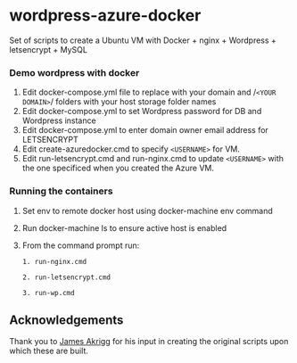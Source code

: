# wordpress-azure-docker
Set of scripts to create a Ubuntu VM with Docker + nginx + Wordpress + letsencrypt + MySQL

### Demo wordpress with docker

1. Edit docker-compose.yml file to replace <YOUR DOMAIN> with your domain and /`<YOUR DOMAIN>`/ folders with your host storage folder names
2. Edit docker-compose.yml to set Wordpress password for DB and Wordpress instance
3. Edit docker-compose.yml to enter domain owner email address for LETSENCRYPT
4. Edit create-azuredocker.cmd to specify `<USERNAME>` for VM.
4. Edit run-letsencrypt.cmd and run-nginx.cmd to update `<USERNAME>` with the one specificed when you created the Azure VM.

### Running the containers

1. Set env to remote docker host using docker-machine env command
2. Run docker-machine ls to ensure active host is enabled
3. From the command prompt run:

    `1. run-nginx.cmd`

    `2. run-letsencrypt.cmd`
    
    `3. run-wp.cmd`

## Acknowledgements

Thank you to [James Akrigg](https://twitter.com/jakrigg) for his input in creating the original scripts upon which these are built.